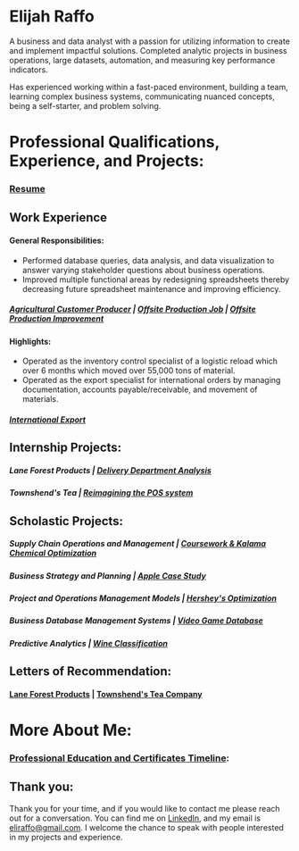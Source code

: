 # Elijah Raffo  
A business and data analyst with a passion for utilizing information to create and implement impactful solutions. Completed analytic projects in business operations, large datasets, automation, and measuring key performance indicators. 

Has experienced working within a fast-paced environment, building a team, learning complex business systems, communicating nuanced concepts, being a self-starter, and problem solving.

# Professional Qualifications, Experience, and Projects:
### [Resume](eliraffo.github.io/Resume_ERaffo(2019).pdf)

## Work Experience
#### General Responsibilities:
- Performed database queries, data analysis, and data visualization to answer varying stakeholder questions about business operations.
- Improved multiple functional areas by redesigning spreadsheets thereby decreasing future spreadsheet maintenance and improving efficiency.

##### [Agricultural Customer Producer](PortfolioPDFs/AgCustPortfolio.pdf)  |  [Offsite Production Job](PortfolioPDFs/OSPjobPortfolio.pdf)  |  [Offsite Production Improvement](PortfolioPDFs/OSPPortfolio.pdf)

#### Highlights:
- Operated as the inventory control specialist of a logistic reload which over 6 months which moved over 55,000 tons of material.
- Operated as the export specialist for international orders by managing documentation, accounts payable/receivable, and movement of materials.

##### [International Export](PortfolioPDFs/ExportPortfolio.pdf)

## Internship Projects:
##### Lane Forest Products  |  [Delivery Department Analysis](PortfolioPDFs/DeliveryPortfolio.pdf)
##### Townshend's Tea  |  [Reimagining the POS system](PortfolioPDFs/TownshendsPortfolio.pdf)

## Scholastic Projects:
##### Supply Chain Operations and Management  |  [Coursework & Kalama Chemical Optimization](eliraffo.github.io/OBA477)
##### Business Strategy and Planning  |  [Apple Case Study](eliraffo.github.io/BA453)
##### Project and Operations Management Models  |  [Hershey's Optimization](eliraffo.github.io/OBA466)
##### Business Database Management Systems  |  [Video Game Database](eliraffo.github.io/OBA444)
##### Predictive Analytics  |  [Wine Classification](eliraffo.github.io/OBA410)

## Letters of Recommendation:
#### [Lane Forest Products](eliraffo.github.io/LOR_LaneForest.pdf)  |  [Townshend's Tea Company](eliraffo.github.io/LOR_Townshends.PDF)

# More About Me:

### [Professional Education and Certificates Timeline](PortfolioPDFs/Timeline_Certificates.pdf):

## Thank you:
Thank you for your time, and if you would like to contact me please reach out for a conversation. You can find me on [LinkedIn](https://www.linkedin.com/in/eliraffo/), and my email is <eliraffo@gmail.com>. I welcome the chance to speak with people interested in my projects and experience.
